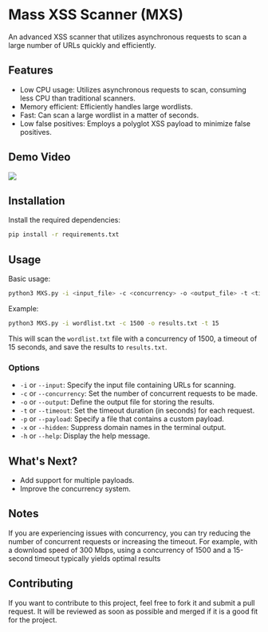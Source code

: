 # Mass XSS Scanner (MXS)

An advanced XSS scanner that utilizes asynchronous requests to scan a large number of URLs quickly and efficiently.

## Features

- Low CPU usage: Utilizes asynchronous requests to scan, consuming less CPU than traditional scanners.
- Memory efficient: Efficiently handles large wordlists.
- Fast: Can scan a large wordlist in a matter of seconds.
- Low false positives: Employs a polyglot XSS payload to minimize false positives.

## Demo Video

![](https://cdn.sarperavci.com/cJnVRnYy/CZuIEt.gif)

## Installation

Install the required dependencies:

```bash
pip install -r requirements.txt
```

## Usage

Basic usage:

```bash
python3 MXS.py -i <input_file> -c <concurrency> -o <output_file> -t <timeout>
```

Example:

```bash
python3 MXS.py -i wordlist.txt -c 1500 -o results.txt -t 15
```

This will scan the `wordlist.txt` file with a concurrency of 1500, a timeout of 15 seconds, and save the results to `results.txt`.

### Options

- `-i` or `--input`: Specify the input file containing URLs for scanning.
- `-c` or `--concurrency`: Set the number of concurrent requests to be made.
- `-o` or `--output`: Define the output file for storing the results.
- `-t` or `--timeout`: Set the timeout duration (in seconds) for each request.
- `-p` or `--payload`: Specify a file that contains a custom payload.
- `-x` or `--hidden`: Suppress domain names in the terminal output.
- `-h` or `--help`: Display the help message.

## What's Next?

- Add support for multiple payloads.
- Improve the concurrency system.

## Notes

If you are experiencing issues with concurrency, you can try reducing the number of concurrent requests or increasing the timeout. For example, with a download speed of 300 Mbps, using a concurrency of 1500 and a 15-second timeout typically yields optimal results

## Contributing

If you want to contribute to this project, feel free to fork it and submit a pull request. It will be reviewed as soon as possible and merged if it is a good fit for the project.
